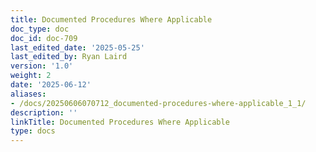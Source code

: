 ```yaml
---
title: Documented Procedures Where Applicable
doc_type: doc
doc_id: doc-709
last_edited_date: '2025-05-25'
last_edited_by: Ryan Laird
version: '1.0'
weight: 2
date: '2025-06-12'
aliases:
- /docs/20250606070712_documented-procedures-where-applicable_1_1/
description: ''
linkTitle: Documented Procedures Where Applicable
type: docs
---
```


